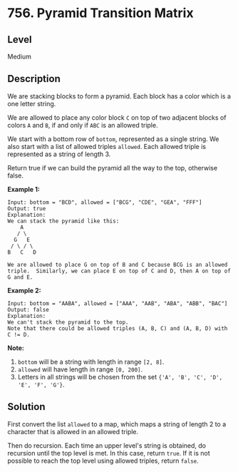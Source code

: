 # 756. Pyramid Transition Matrix
## Level
Medium

## Description
We are stacking blocks to form a pyramid. Each block has a color which is a one letter string.

We are allowed to place any color block `C` on top of two adjacent blocks of colors `A` and `B`, if and only if `ABC` is an allowed triple.

We start with a bottom row of `bottom`, represented as a single string. We also start with a list of allowed triples `allowed`. Each allowed triple is represented as a string of length 3.

Return true if we can build the pyramid all the way to the top, otherwise false.

**Example 1:**
```
Input: bottom = "BCD", allowed = ["BCG", "CDE", "GEA", "FFF"]
Output: true
Explanation:
We can stack the pyramid like this:
    A
   / \
  G   E
 / \ / \
B   C   D

We are allowed to place G on top of B and C because BCG is an allowed triple.  Similarly, we can place E on top of C and D, then A on top of G and E.
```

**Example 2:**
```
Input: bottom = "AABA", allowed = ["AAA", "AAB", "ABA", "ABB", "BAC"]
Output: false
Explanation:
We can't stack the pyramid to the top.
Note that there could be allowed triples (A, B, C) and (A, B, D) with C != D.
```

**Note:**

1. `bottom` will be a string with length in range `[2, 8]`.
2. `allowed` will have length in range `[0, 200]`.
3. Letters in all strings will be chosen from the set `{'A', 'B', 'C', 'D', 'E', 'F', 'G'}`.

## Solution
First convert the list `allowed` to a map, which maps a string of length 2 to a character that is allowed in an allowed triple.

Then do recursion. Each time an upper level's string is obtained, do recursion until the top level is met. In this case, return `true`. If it is not possible to reach the top level using allowed triples, return `false`.
